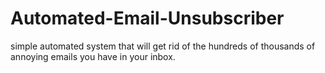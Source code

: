 # Automated-Email-Unsubscriber
simple automated system that will get rid of the hundreds of thousands of annoying emails you have in your inbox. 
